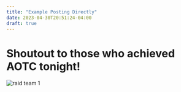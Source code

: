 ```yaml
---
title: "Example Posting Directly"
date: 2023-04-30T20:51:24-04:00
draft: true
---
```


# Shoutout to those who achieved AOTC tonight! 
![raid team 1](https://i.imgur.com/Fv86SgI.jpg)




